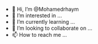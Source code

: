 - 👋 Hi, I’m @Mohamedrhaym
- 👀 I’m interested in ...
- 🌱 I’m currently learning ...
- 💞️ I’m looking to collaborate on ...
- 📫 How to reach me ...

<!---
Mohamedrhaym/Mohamedrhaym is a ✨ special ✨ repository because its `README.md` (this file) appears on your GitHub profile.
You can click the Preview link to take a look at your changes.
--->

